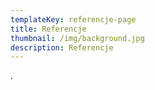 ```yaml
---
templateKey: referencje-page
title: Referencje
thumbnail: /img/background.jpg
description: Referencje
---
```

 .
